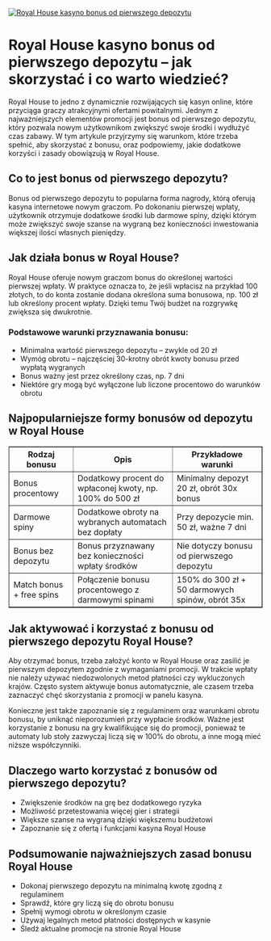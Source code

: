 [![Royal House kasyno bonus od pierwszego depozytu](https://123-caf.pages.dev/gitsignup.png)](https://vrmoo.ru/Bt82HjjY)

<h1>Royal House kasyno bonus od pierwszego depozytu – jak skorzystać i co warto wiedzieć?</h1> <p>Royal House to jedno z dynamicznie rozwijających się kasyn online, które przyciąga graczy atrakcyjnymi ofertami powitalnymi. Jednym z najważniejszych elementów promocji jest bonus od pierwszego depozytu, który pozwala nowym użytkownikom zwiększyć swoje środki i wydłużyć czas zabawy. W tym artykule przyjrzymy się warunkom, które trzeba spełnić, aby skorzystać z bonusu, oraz podpowiemy, jakie dodatkowe korzyści i zasady obowiązują w Royal House.</p>  <h2>Co to jest bonus od pierwszego depozytu?</h2> <p>Bonus od pierwszego depozytu to popularna forma nagrody, którą oferują kasyna internetowe nowym graczom. Po dokonaniu pierwszej wpłaty, użytkownik otrzymuje dodatkowe środki lub darmowe spiny, dzięki którym może zwiększyć swoje szanse na wygraną bez konieczności inwestowania większej ilości własnych pieniędzy.</p>  <h2>Jak działa bonus w Royal House?</h2> <p>Royal House oferuje nowym graczom bonus do określonej wartości pierwszej wpłaty. W praktyce oznacza to, że jeśli wpłacisz na przykład 100 złotych, to do konta zostanie dodana określona suma bonusowa, np. 100 zł lub określony procent wpłaty. Dzięki temu Twój budżet na rozgrywkę zwiększa się dwukrotnie.</p>  <h3>Podstawowe warunki przyznawania bonusu:</h3> <ul> <li>Minimalna wartość pierwszego depozytu – zwykle od 20 zł</li> <li>Wymóg obrotu – najczęściej 30-krotny obrót kwoty bonusu przed wypłatą wygranych</li> <li>Bonus ważny jest przez określony czas, np. 7 dni</li> <li>Niektóre gry mogą być wyłączone lub liczone procentowo do warunków obrotu</li> </ul>  <h2>Najpopularniejsze formy bonusów od depozytu w Royal House</h2> <table border="1" cellpadding="8" cellspacing="0"> <thead> <tr> <th>Rodzaj bonusu</th> <th>Opis</th> <th>Przykładowe warunki</th> </tr> </thead> <tbody> <tr> <td>Bonus procentowy</td> <td>Dodatkowy procent do wpłaconej kwoty, np. 100% do 500 zł</td> <td>Minimalny depozyt 20 zł, obrót 30x bonus</td> </tr> <tr> <td>Darmowe spiny</td> <td>Dodatkowe obroty na wybranych automatach bez dopłaty</td> <td>Przy depozycie min. 50 zł, ważne 7 dni</td> </tr> <tr> <td>Bonus bez depozytu</td> <td>Bonus przyznawany bez konieczności wpłaty środków</td> <td>Nie dotyczy bonusu od pierwszego depozytu</td> </tr> <tr> <td>Match bonus + free spins</td> <td>Połączenie bonusu procentowego z darmowymi spinami</td> <td>150% do 300 zł + 50 darmowych spinów, obrót 35x</td> </tr> </tbody> </table>  <h2>Jak aktywować i korzystać z bonusu od pierwszego depozytu Royal House?</h2> <p>Aby otrzymać bonus, trzeba założyć konto w Royal House oraz zasilić je pierwszym depozytem zgodnie z wymaganiami promocji. W trakcie wpłaty nie należy używać niedozwolonych metod płatności czy wykluczonych krajów. Często system aktywuje bonus automatycznie, ale czasem trzeba zaznaczyć chęć skorzystania z promocji w panelu kasyna.</p>  <p>Konieczne jest także zapoznanie się z regulaminem oraz warunkami obrotu bonusu, by uniknąć nieporozumień przy wypłacie środków. Ważne jest korzystanie z bonusu na gry kwalifikujące się do promocji, ponieważ te automaty lub stoły zazwyczaj liczą się w 100% do obrotu, a inne mogą mieć niższe współczynniki.</p>  <h2>Dlaczego warto korzystać z bonusów od pierwszego depozytu?</h2> <ul> <li>Zwiększenie środków na grę bez dodatkowego ryzyka</li> <li>Możliwość przetestowania więcej gier i strategii</li> <li>Większe szanse na wygraną dzięki większemu budżetowi</li> <li>Zapoznanie się z ofertą i funkcjami kasyna Royal House</li> </ul>  <h2>Podsumowanie najważniejszych zasad bonusu Royal House</h2> <ul> <li>Dokonaj pierwszego depozytu na minimalną kwotę zgodną z regulaminem</li> <li>Sprawdź, które gry liczą się do obrotu bonusu</li> <li>Spełnij wymogi obrotu w określonym czasie</li> <li>Używaj legalnych metod płatności dostępnych w kasynie</li> <li>Śledź aktualne promocje na stronie Royal House</li> </ul>